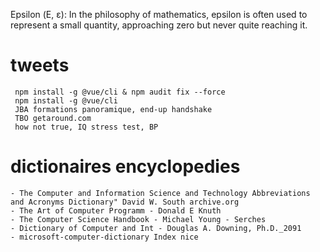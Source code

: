 Epsilon (Ε, ε): In the philosophy of mathematics, epsilon is often used to represent a small quantity, approaching zero but never quite reaching it.


# tweets 
     npm install -g @vue/cli & npm audit fix --force
     npm install -g @vue/cli
     JBA formations panoramique, end-up handshake
     TBO getaround.com
     how not true, IQ stress test, BP

# dictionaires encyclopedies
    
    - The Computer and Information Science and Technology Abbreviations and Acronyms Dictionary" David W. South archive.org
    - The Art of Computer Programm - Donald E Knuth
    - The Computer Science Handbook - Michael Young - Serches
    - Dictionary of Computer and Int - Douglas A. Downing, Ph.D._2091
    - microsoft-computer-dictionary Index nice